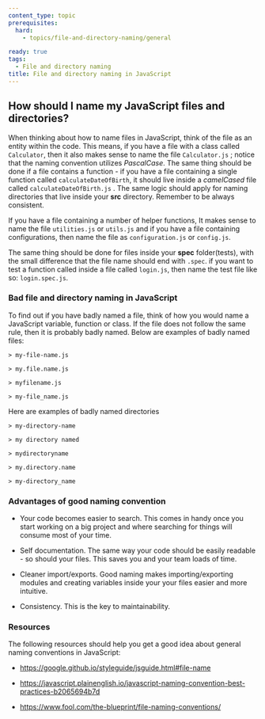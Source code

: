 ```yaml
---
content_type: topic
prerequisites:
  hard:
    - topics/file-and-directory-naming/general 

ready: true
tags:
  - File and directory naming
title: File and directory naming in JavaScript
---
```


## How should I name my JavaScript files and directories?

When thinking about how to name files in JavaScript, think of the file as an entity within the code. This means, if you have a file with a class called `Calculator`, then it also makes sense to name the file `Calculator.js` ; notice that the naming convention utilizes _PascalCase_. The same thing should be done if a file contains a function - if you have a file containing a single function called `calculateDateOfBirth`, it should live inside a _camelCased_ file called `calculateDateOfBirth.js` . The same logic should apply for naming directories that live inside your **src** directory. Remember to be always consistent.

If you have a file containing a number of helper functions, It makes sense to name the file `utilities.js` or `utils.js` and if you have a file containing configurations, then name the file as `configuration.js` or `config.js`.

The same thing should be done for files inside your **spec** folder(tests), with the small difference that the file name should end with `.spec`. if you want to test a function called inside a file called `login.js`, then name the test file like so: `login.spec.js`.

### Bad file and directory naming in JavaScript

To find out if you have badly named a file, think of how you would name a JavaScript variable, function or class. If the file does not follow the same rule, then it is probably badly named. Below are examples of badly named files:

```
> my-file-name.js

> my.file.name.js

> myfilename.js

> my-file_name.js
```

Here are examples of badly named directories

```
> my-directory-name

> my directory named

> mydirectoryname

> my.directory.name

> my-directory_name
```

### Advantages of good naming convention

- Your code becomes easier to search. This comes in handy once you start working on a big project and where searching for things will consume most of your time.

- Self documentation. The same way your code should be easily readable - so should your files. This saves you and your team loads of time.

- Cleaner import/exports. Good naming makes importing/exporting modules and creating variables inside your your files easier and more intuitive.

- Consistency. This is the key to maintainability.

### Resources

The following resources should help you get a good idea about general naming conventions in JavaScript:

- <https://google.github.io/styleguide/jsguide.html#file-name>

- <https://javascript.plainenglish.io/javascript-naming-convention-best-practices-b2065694b7d>

- <https://www.fool.com/the-blueprint/file-naming-conventions/>
